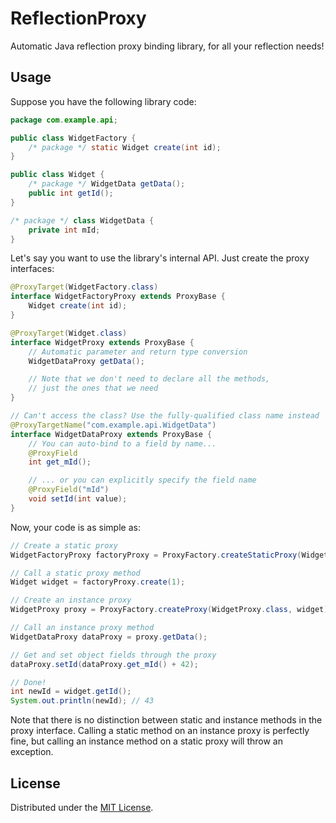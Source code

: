 # ReflectionProxy

Automatic Java reflection proxy binding library, for all your reflection needs!

## Usage

Suppose you have the following library code:
```Java
package com.example.api;

public class WidgetFactory {
    /* package */ static Widget create(int id);
}

public class Widget {
    /* package */ WidgetData getData();
    public int getId();
}

/* package */ class WidgetData {
    private int mId;
}
```

Let's say you want to use the library's internal API. Just create the proxy interfaces:
```Java
@ProxyTarget(WidgetFactory.class)
interface WidgetFactoryProxy extends ProxyBase {
    Widget create(int id);
}

@ProxyTarget(Widget.class)
interface WidgetProxy extends ProxyBase {
    // Automatic parameter and return type conversion
    WidgetDataProxy getData();

    // Note that we don't need to declare all the methods, 
    // just the ones that we need
}

// Can't access the class? Use the fully-qualified class name instead
@ProxyTargetName("com.example.api.WidgetData")
interface WidgetDataProxy extends ProxyBase {
    // You can auto-bind to a field by name...
    @ProxyField
    int get_mId();

    // ... or you can explicitly specify the field name
    @ProxyField("mId")
    void setId(int value);
}
```

Now, your code is as simple as:
```Java
// Create a static proxy
WidgetFactoryProxy factoryProxy = ProxyFactory.createStaticProxy(WidgetFactoryProxy.class);

// Call a static proxy method
Widget widget = factoryProxy.create(1);

// Create an instance proxy
WidgetProxy proxy = ProxyFactory.createProxy(WidgetProxy.class, widget);

// Call an instance proxy method
WidgetDataProxy dataProxy = proxy.getData();

// Get and set object fields through the proxy
dataProxy.setId(dataProxy.get_mId() + 42);

// Done!
int newId = widget.getId();
System.out.println(newId); // 43
```

Note that there is no distinction between static and instance methods in the 
proxy interface. Calling a static method on an instance proxy is perfectly fine, but 
calling an instance method on a static proxy will throw an exception.

## License

Distributed under the [MIT License](http://opensource.org/licenses/MIT).
